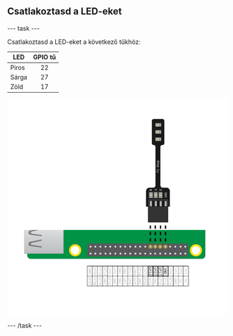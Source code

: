 ## Csatlakoztasd a LED-eket

\--- task \---

Csatlakoztasd a LED-eket a következő tűkhöz:

| LED   | GPIO tű |
| ----- |:-------:|
| Piros |   22    |
| Sárga |   27    |
| Zöld  |   17    |

![pi stop csatlakoztatva a gpio 22,27,17-het és a földhöz](images/Traffic-Lights-Diagram.png)

\--- /task \---